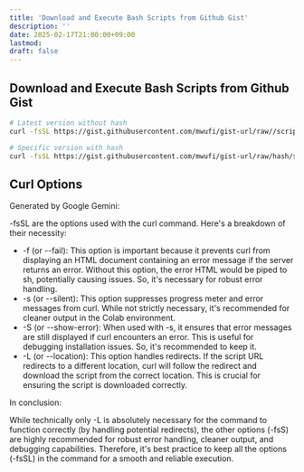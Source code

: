 ```yaml
---
title: 'Download and Execute Bash Scripts from Github Gist'
description: ''
date: 2025-02-17T21:00:00+09:00
lastmod: 
draft: false
---
```


## Download and Execute Bash Scripts from Github Gist

```bash
# Latest version without hash
curl -fsSL https://gist.githubusercontent.com/mwufi/gist-url/raw//script-name.sh | sh

# Specific version with hash
curl -fsSL https://gist.githubusercontent.com/mwufi/gist-url/raw/hash/script-name.sh | sh
```

## Curl Options

Generated by Google Gemini:

-fsSL are the options used with the curl command. Here's a breakdown of their necessity:

- -f (or --fail): This option is important because it prevents curl from displaying an HTML document containing an error message if the server returns an error. Without this option, the error HTML would be piped to sh, potentially causing issues. So, it's necessary for robust error handling.
- -s (or --silent): This option suppresses progress meter and error messages from curl. While not strictly necessary, it's recommended for cleaner output in the Colab environment.
- -S (or --show-error): When used with -s, it ensures that error messages are still displayed if curl encounters an error. This is useful for debugging installation issues. So, it's recommended to keep it.
- -L (or --location): This option handles redirects. If the script URL redirects to a different location, curl will follow the redirect and download the script from the correct location. This is crucial for ensuring the script is downloaded correctly.

In conclusion:

While technically only -L is absolutely necessary for the command to function correctly (by handling potential redirects), the other options (-fsS) are highly recommended for robust error handling, cleaner output, and debugging capabilities. Therefore, it's best practice to keep all the options (-fsSL) in the command for a smooth and reliable execution.
